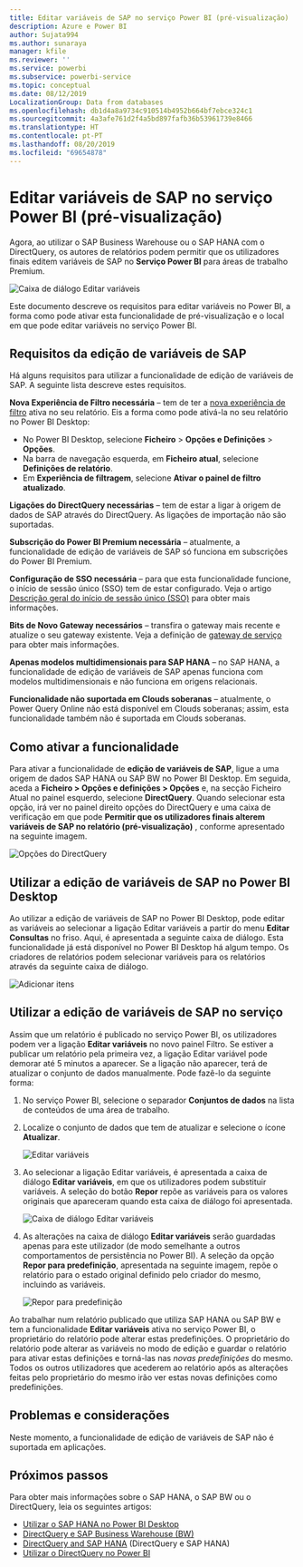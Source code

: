 ```yaml
---
title: Editar variáveis de SAP no serviço Power BI (pré-visualização)
description: Azure e Power BI
author: Sujata994
ms.author: sunaraya
manager: kfile
ms.reviewer: ''
ms.service: powerbi
ms.subservice: powerbi-service
ms.topic: conceptual
ms.date: 08/12/2019
LocalizationGroup: Data from databases
ms.openlocfilehash: db1d4a8a9734c910514b4952b664bf7ebce324c1
ms.sourcegitcommit: 4a3afe761d2f4a5bd897fafb36b53961739e8466
ms.translationtype: HT
ms.contentlocale: pt-PT
ms.lasthandoff: 08/20/2019
ms.locfileid: "69654878"
---
```

# <a name="edit-sap-variables-in-the-power-bi-service-preview"></a>Editar variáveis de SAP no serviço Power BI (pré-visualização)

Agora, ao utilizar o SAP Business Warehouse ou o SAP HANA com o DirectQuery, os autores de relatórios podem permitir que os utilizadores finais editem variáveis de SAP no **Serviço Power BI** para áreas de trabalho Premium.

![Caixa de diálogo Editar variáveis](media/service-edit-sap-variables/sap-edit-variables-dialog.png)

Este documento descreve os requisitos para editar variáveis no Power BI, a forma como pode ativar esta funcionalidade de pré-visualização e o local em que pode editar variáveis no serviço Power BI.

## <a name="requirements-for-sap-edit-variables"></a>Requisitos da edição de variáveis de SAP

Há alguns requisitos para utilizar a funcionalidade de edição de variáveis de SAP. A seguinte lista descreve estes requisitos.

**Nova Experiência de Filtro necessária** – tem de ter a [nova experiência de filtro](power-bi-report-filter.md) ativa no seu relatório. Eis a forma como pode ativá-la no seu relatório no Power BI Desktop:
- No Power BI Desktop, selecione **Ficheiro** > **Opções e Definições** > **Opções**.
- Na barra de navegação esquerda, em **Ficheiro atual**, selecione **Definições de relatório**.
- Em **Experiência de filtragem**, selecione **Ativar o painel de filtro atualizado**.

**Ligações do DirectQuery necessárias** – tem de estar a ligar à origem de dados de SAP através do DirectQuery. As ligações de importação não são suportadas.

**Subscrição do Power BI Premium necessária** – atualmente, a funcionalidade de edição de variáveis de SAP só funciona em subscrições do Power BI Premium.

**Configuração de SSO necessária** – para que esta funcionalidade funcione, o início de sessão único (SSO) tem de estar configurado. Veja o artigo [Descrição geral do início de sessão único (SSO)](service-gateway-sso-overview.md) para obter mais informações.

**Bits de Novo Gateway necessários** – transfira o gateway mais recente e atualize o seu gateway existente. Veja a definição de [gateway de serviço](service-gateway-onprem.md) para obter mais informações.

**Apenas modelos multidimensionais para SAP HANA** – no SAP HANA, a funcionalidade de edição de variáveis de SAP apenas funciona com modelos multidimensionais e não funciona em origens relacionais.

**Funcionalidade não suportada em Clouds soberanas** – atualmente, o Power Query Online não está disponível em Clouds soberanas; assim, esta funcionalidade também não é suportada em Clouds soberanas.

## <a name="how-to-enable-the-feature"></a>Como ativar a funcionalidade

Para ativar a funcionalidade de **edição de variáveis de SAP**, ligue a uma origem de dados SAP HANA ou SAP BW no Power BI Desktop. Em seguida, aceda a **Ficheiro > Opções e definições > Opções** e, na secção Ficheiro Atual no painel esquerdo, selecione **DirectQuery**. Quando selecionar esta opção, irá ver no painel direito opções do DirectQuery e uma caixa de verificação em que pode **Permitir que os utilizadores finais alterem variáveis de SAP no relatório (pré-visualização)** , conforme apresentado na seguinte imagem.

![Opções do DirectQuery](media/service-edit-sap-variables/sap-preview-setting-in-desktop.png)

## <a name="use-sap-edit-variables-in-power-bi-desktop"></a>Utilizar a edição de variáveis de SAP no Power BI Desktop

Ao utilizar a edição de variáveis de SAP no Power BI Desktop, pode editar as variáveis ao selecionar a ligação Editar variáveis a partir do menu **Editar Consultas** no friso. Aqui, é apresentada a seguinte caixa de diálogo. Esta funcionalidade já está disponível no Power BI Desktop há algum tempo. Os criadores de relatórios podem selecionar variáveis para os relatórios através da seguinte caixa de diálogo.

![Adicionar itens](media/service-edit-sap-variables/sap-variables-add-items.png)

## <a name="use-sap-edit-variables-in-the-service"></a>Utilizar a edição de variáveis de SAP no serviço

Assim que um relatório é publicado no serviço Power BI, os utilizadores podem ver a ligação **Editar variáveis** no novo painel Filtro. Se estiver a publicar um relatório pela primeira vez, a ligação Editar variável pode demorar até 5 minutos a aparecer. Se a ligação não aparecer, terá de atualizar o conjunto de dados manualmente.
Pode fazê-lo da seguinte forma:

1. No serviço Power BI, selecione o separador **Conjuntos de dados** na lista de conteúdos de uma área de trabalho.

2. Localize o conjunto de dados que tem de atualizar e selecione o ícone **Atualizar**.

    ![Editar variáveis](media/service-edit-sap-variables/sap-edit-variables-link.png)

3. Ao selecionar a ligação Editar variáveis, é apresentada a caixa de diálogo **Editar variáveis**, em que os utilizadores podem substituir variáveis. A seleção do botão **Repor** repõe as variáveis para os valores originais que apareceram quando esta caixa de diálogo foi apresentada.

    ![Caixa de diálogo Editar variáveis](media/service-edit-sap-variables/sap-edit-variables-dialog.png)

4. As alterações na caixa de diálogo **Editar variáveis** serão guardadas apenas para este utilizador (de modo semelhante a outros comportamentos de persistência no Power BI). A seleção da opção **Repor para predefinição**, apresentada na seguinte imagem, repõe o relatório para o estado original definido pelo criador do mesmo, incluindo as variáveis.

    ![Repor para predefinição](media/service-edit-sap-variables/reset-to-default.png)

Ao trabalhar num relatório publicado que utiliza SAP HANA ou SAP BW e tem a funcionalidade **Editar variáveis** ativa no serviço Power BI, o proprietário do relatório pode alterar estas predefinições. O proprietário do relatório pode alterar as variáveis no modo de edição e guardar o relatório para ativar estas definições e torná-las nas *novas predefinições* do mesmo. Todos os outros utilizadores que acederem ao relatório após as alterações feitas pelo proprietário do mesmo irão ver estas novas definições como predefinições.

## <a name="issues-and-considerations"></a>Problemas e considerações

Neste momento, a funcionalidade de edição de variáveis de SAP não é suportada em aplicações.

## <a name="next-steps"></a>Próximos passos

Para obter mais informações sobre o SAP HANA, o SAP BW ou o DirectQuery, leia os seguintes artigos:

- [Utilizar o SAP HANA no Power BI Desktop](desktop-sap-hana.md)
- [DirectQuery e SAP Business Warehouse (BW)](desktop-directquery-sap-bw.md)
- [DirectQuery and SAP HANA](desktop-directquery-sap-hana.md) (DirectQuery e SAP HANA)
- [Utilizar o DirectQuery no Power BI](desktop-directquery-about.md)